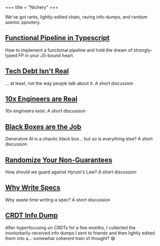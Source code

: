 +++
title = "Nichery"
+++

We've got rants, lightly-edited chats, raving info-dumps, and random asemic spoutery.

## [Functional Pipeline in Typescript](@/2025-08-30_pipe.md)
How to implement a functional pipeline and hold the dream of strongly-typed FP in your JS-bound heart.

## [Tech Debt Isn't Real](@/2023-08-23_tech_debt.md)
... at least, not the way people talk about it. A short discussion

## [10x Engineers are Real](@/2023-08-22_10x_engineers.md)
10x engineers exist. A short discussion

## [Black Boxes are the Job](@/2023-08-21_ai_black_box.md)
Generative AI is a chaotic black box... but so is everything else? A short discussion

## [Randomize Your Non-Guarantees](@/2023-08-18_randomize_behaviors.md)
How should we guard against Hyrum's Law? A short discussion

## [Why Write Specs](@/2023-08-17_why_write_specs.md)
Why waste time writing a spec? A short discussion


## [CRDT Info Dump](@/2023-07-13_CRDT_dump.md)
After hyperfocusing on CRDTs for a few months, I collected the involuntarily-received info dumps I sent to friends and then lightly edited them into a... somewhat coherent train of thought? :sweat_smile:
